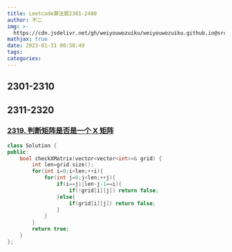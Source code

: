 ```yaml
---
title: Leetcode算法题2301-2400
author: 不二
img: >-
  https://cdn.jsdelivr.net/gh/weiyouwozuiku/weiyouwozuiku.github.io@src/source/_posts/PageImg/
mathjax: true
date: 2023-01-31 00:58:49
tags:
categories:
---
```


## 2301-2310

## 2311-2320

### [2319. 判断矩阵是否是一个 X 矩阵](https://leetcode.cn/problems/check-if-matrix-is-x-matrix/)

```cpp
class Solution {
public:
    bool checkXMatrix(vector<vector<int>>& grid) {
        int len=grid.size();
        for(int i=0;i<len;++i){
            for(int j=0;j<len;++j){
                if(i==j||len-j-1==i){
                    if(!grid[i][j]) return false;
                }else{
                    if(grid[i][j]) return false;
                }
            }
        }
        return true;
    }
};
```

